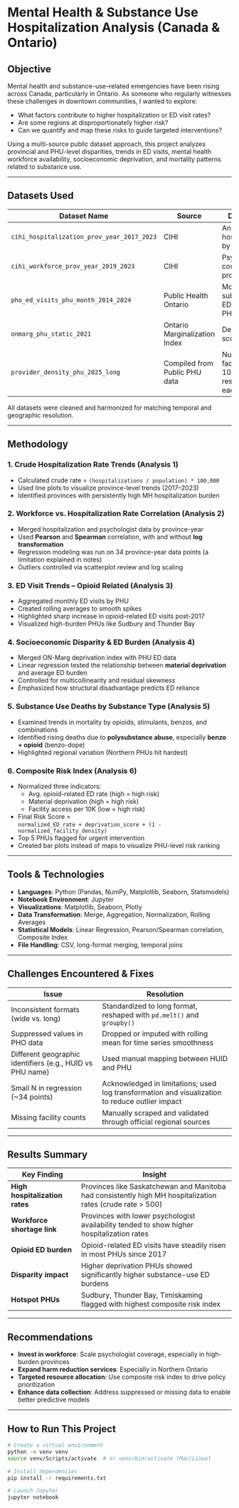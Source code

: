 # Mental Health & Substance Use Hospitalization Analysis (Canada & Ontario)

## Objective

Mental health and substance-use–related emergencies have been rising across Canada, particularly in Ontario. As someone who regularly witnesses these challenges in downtown communities, I wanted to explore:

- What factors contribute to higher hospitalization or ED visit rates?
- Are some regions at disproportionately higher risk?
- Can we quantify and map these risks to guide targeted interventions?

Using a multi-source public dataset approach, this project analyzes provincial and PHU-level disparities, trends in ED visits, mental health workforce availability, socioeconomic deprivation, and mortality patterns related to substance use.

---

## Datasets Used

| Dataset Name                                | Source                    | Description |
|---------------------------------------------|----------------------------|-------------|
| `cihi_hospitalization_prov_year_2017_2023`  | CIHI                      | Annual MH hospitalizations by province |
| `cihi_workforce_prov_year_2019_2023`        | CIHI                      | Psychologist counts per province |
| `pho_ed_visits_phu_month_2014_2024`         | Public Health Ontario     | Monthly substance-use ED visits per PHU |
| `onmarg_phu_static_2021`                    | Ontario Marginalization Index | Deprivation scores by PHU |
| `provider_density_phu_2025_long`            | Compiled from Public PHU data | Number of facilities per 10,000 residents in each PHU |

All datasets were cleaned and harmonized for matching temporal and geographic resolution.

---

## Methodology

### 1. Crude Hospitalization Rate Trends (Analysis 1)
- Calculated crude rate = `(hospitalizations / population) * 100,000`
- Used line plots to visualize province-level trends (2017–2023)
- Identified provinces with persistently high MH hospitalization burden

### 2. Workforce vs. Hospitalization Rate Correlation (Analysis 2)
- Merged hospitalization and psychologist data by province-year
- Used **Pearson** and **Spearman** correlation, with and without **log transformation**
- Regression modeling was run on 34 province-year data points (a limitation explained in notes)
- Outliers controlled via scatterplot review and log scaling

### 3. ED Visit Trends – Opioid Related (Analysis 3)
- Aggregated monthly ED visits by PHU
- Created rolling averages to smooth spikes
- Highlighted sharp increase in opioid-related ED visits post-2017
- Visualized high-burden PHUs like Sudbury and Thunder Bay

### 4. Socioeconomic Disparity & ED Burden (Analysis 4)
- Merged ON-Marg deprivation index with PHU ED data
- Linear regression tested the relationship between **material deprivation** and average ED burden
- Controlled for multicollinearity and residual skewness
- Emphasized how structural disadvantage predicts ED reliance

### 5. Substance Use Deaths by Substance Type (Analysis 5)
- Examined trends in mortality by opioids, stimulants, benzos, and combinations
- Identified rising deaths due to **polysubstance abuse**, especially **benzo + opioid** (benzo-dope)
- Highlighted regional variation (Northern PHUs hit hardest)

### 6. Composite Risk Index (Analysis 6)
- Normalized three indicators:
  - Avg. opioid-related ED rate (high = high risk)
  - Material deprivation (high = high risk)
  - Facility access per 10K (low = high risk)
- Final Risk Score =  
  `normalized_ED_rate + deprivation_score + (1 - normalized_facility_density)`
- Top 5 PHUs flagged for urgent intervention
- Created bar plots instead of maps to visualize PHU-level risk ranking

---

## Tools & Technologies

- **Languages**: Python (Pandas, NumPy, Matplotlib, Seaborn, Statsmodels)
- **Notebook Environment**: Jupyter
- **Visualizations**: Matplotlib, Seaborn, Plotly
- **Data Transformation**: Merge, Aggregation, Normalization, Rolling Averages
- **Statistical Models**: Linear Regression, Pearson/Spearman correlation, Composite Index
- **File Handling**: CSV, long-format merging, temporal joins

---

## Challenges Encountered & Fixes

| Issue | Resolution |
|-------|------------|
| Inconsistent formats (wide vs. long) | Standardized to long format, reshaped with `pd.melt()` and `groupby()` |
| Suppressed values in PHO data | Dropped or imputed with rolling mean for time series smoothness |
| Different geographic identifiers (e.g., HUID vs PHU name) | Used manual mapping between HUID and PHU |
| Small N in regression (~34 points) | Acknowledged in limitations; used log transformation and visualization to reduce outlier impact |
| Missing facility counts | Manually scraped and validated through official regional sources |

---

## Results Summary

| Key Finding | Insight |
|-------------|---------|
| **High hospitalization rates** | Provinces like Saskatchewan and Manitoba had consistently high MH hospitalization rates (crude rate > 500) |
| **Workforce shortage link** | Provinces with lower psychologist availability tended to show higher hospitalization rates |
| **Opioid ED burden** | Opioid-related ED visits have steadily risen in most PHUs since 2017 |
| **Disparity impact** | Higher deprivation PHUs showed significantly higher substance-use ED burdens |
| **Hotspot PHUs** | Sudbury, Thunder Bay, Timiskaming flagged with highest composite risk index |

---

## Recommendations

- **Invest in workforce**: Scale psychologist coverage, especially in high-burden provinces
- **Expand harm reduction services**: Especially in Northern Ontario
- **Targeted resource allocation**: Use composite risk index to drive policy prioritization
- **Enhance data collection**: Address suppressed or missing data to enable better predictive models

---

##  How to Run This Project

```bash
# Create a virtual environment
python -m venv venv
source venv/Scripts/activate  # or venv/bin/activate (Mac/Linux)

# Install dependencies
pip install -r requirements.txt

# Launch Jupyter
jupyter notebook

